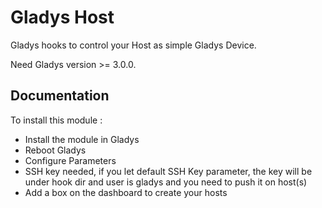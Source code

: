 # Gladys Host

Gladys hooks to control your Host as simple Gladys Device.

Need Gladys version >= 3.0.0.

## Documentation

To install this module : 

- Install the module in Gladys
- Reboot Gladys
- Configure Parameters
- SSH key needed, if you let default SSH Key parameter, the key will be under hook dir and user is gladys and you need to push it on host(s)
- Add a box on the dashboard to create your hosts
